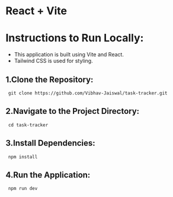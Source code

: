 # React + Vite
# Instructions to Run Locally:

- This application is built using Vite and React.
- Tailwind CSS is used for styling.

## 1.Clone the Repository:

     git clone https://github.com/Vibhav-Jaiswal/task-tracker.git

## 2.Navigate to the Project Directory:
     cd task-tracker

## 3.Install Dependencies:

     npm install

## 4.Run the Application:

     npm run dev
